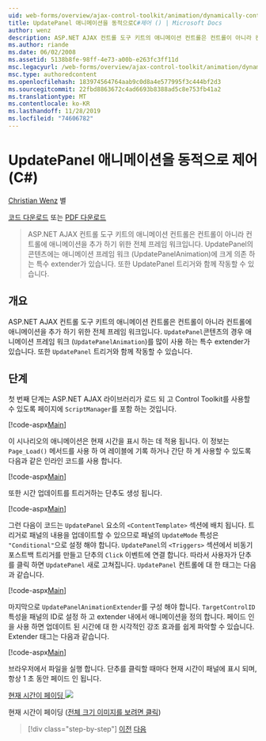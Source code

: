 ```yaml
---
uid: web-forms/overview/ajax-control-toolkit/animation/dynamically-controlling-updatepanel-animations-cs
title: UpdatePanel 애니메이션을 동적으로C#제어 () | Microsoft Docs
author: wenz
description: ASP.NET AJAX 컨트롤 도구 키트의 애니메이션 컨트롤은 컨트롤이 아니라 컨트롤에 애니메이션을 추가 하기 위한 전체 프레임 워크입니다. 의 내용에 대 한
ms.author: riande
ms.date: 06/02/2008
ms.assetid: 5138b8fe-98ff-4e73-a00b-e263fc3ff11d
msc.legacyurl: /web-forms/overview/ajax-control-toolkit/animation/dynamically-controlling-updatepanel-animations-cs
msc.type: authoredcontent
ms.openlocfilehash: 183974564764aab9c0d8a4e577995f3c444bf2d3
ms.sourcegitcommit: 22fbd8863672c4ad6693b8388ad5c8e753fb41a2
ms.translationtype: MT
ms.contentlocale: ko-KR
ms.lasthandoff: 11/28/2019
ms.locfileid: "74606782"
---
```

# <a name="dynamically-controlling-updatepanel-animations-c"></a>UpdatePanel 애니메이션을 동적으로 제어(C#)

[Christian Wenz](https://github.com/wenz) 별

[코드 다운로드](https://download.microsoft.com/download/9/3/f/93f8daea-bebd-4821-833b-95205389c7d0/UpdatePanelAnimation2.cs.zip) 또는 [PDF 다운로드](https://download.microsoft.com/download/b/6/a/b6ae89ee-df69-4c87-9bfb-ad1eb2b23373/updatepanelanimation2CS.pdf)

> ASP.NET AJAX 컨트롤 도구 키트의 애니메이션 컨트롤은 컨트롤이 아니라 컨트롤에 애니메이션을 추가 하기 위한 전체 프레임 워크입니다. UpdatePanel의 콘텐츠에는 애니메이션 프레임 워크 (UpdatePanelAnimation)에 크게 의존 하는 특수 extender가 있습니다. 또한 UpdatePanel 트리거와 함께 작동할 수 있습니다.

## <a name="overview"></a>개요

ASP.NET AJAX 컨트롤 도구 키트의 애니메이션 컨트롤은 컨트롤이 아니라 컨트롤에 애니메이션을 추가 하기 위한 전체 프레임 워크입니다. `UpdatePanel`콘텐츠의 경우 애니메이션 프레임 워크 (`UpdatePanelAnimation`)를 많이 사용 하는 특수 extender가 있습니다. 또한 `UpdatePanel` 트리거와 함께 작동할 수 있습니다.

## <a name="steps"></a>단계

첫 번째 단계는 ASP.NET AJAX 라이브러리가 로드 되 고 Control Toolkit를 사용할 수 있도록 페이지에 `ScriptManager`를 포함 하는 것입니다.

[!code-aspx[Main](dynamically-controlling-updatepanel-animations-cs/samples/sample1.aspx)]

이 시나리오의 애니메이션은 현재 시간을 표시 하는 데 적용 됩니다. 이 정보는 `Page_Load()` 메서드를 사용 하 여 레이블에 기록 하거나 간단 하 게 사용할 수 있도록 다음과 같은 인라인 코드를 사용 합니다.

[!code-aspx[Main](dynamically-controlling-updatepanel-animations-cs/samples/sample2.aspx)]

또한 시간 업데이트를 트리거하는 단추도 생성 됩니다.

[!code-aspx[Main](dynamically-controlling-updatepanel-animations-cs/samples/sample3.aspx)]

그런 다음이 코드는 `UpdatePanel` 요소의 `<ContentTemplate>` 섹션에 배치 됩니다. 트리거로 패널의 내용을 업데이트할 수 있으므로 패널의 `UpdateMode` 특성은 `"Conditional"`으로 설정 해야 합니다. `UpdatePanel`의 `<Triggers>` 섹션에서 비동기 포스트백 트리거를 만들고 단추의 `Click` 이벤트에 연결 합니다. 따라서 사용자가 단추를 클릭 하면 `UpdatePanel` 새로 고쳐집니다. `UpdatePanel` 컨트롤에 대 한 태그는 다음과 같습니다.

[!code-aspx[Main](dynamically-controlling-updatepanel-animations-cs/samples/sample4.aspx)]

마지막으로 `UpdatePanelAnimationExtender`를 구성 해야 합니다. `TargetControlID` 특성을 패널의 ID로 설정 하 고 extender 내에서 애니메이션을 정의 합니다. 페이드 인을 사용 하면 업데이트 된 시간에 대 한 시각적인 강조 효과를 쉽게 파악할 수 있습니다. Extender 태그는 다음과 같습니다.

[!code-aspx[Main](dynamically-controlling-updatepanel-animations-cs/samples/sample5.aspx)]

브라우저에서 파일을 실행 합니다. 단추를 클릭할 때마다 현재 시간이 패널에 표시 되며, 항상 1 초 동안 페이드 인 됩니다.

[현재 시간이 페이딩 ![](dynamically-controlling-updatepanel-animations-cs/_static/image2.png)](dynamically-controlling-updatepanel-animations-cs/_static/image1.png)

현재 시간이 페이딩 ([전체 크기 이미지를 보려면 클릭](dynamically-controlling-updatepanel-animations-cs/_static/image3.png))

> [!div class="step-by-step"]
> [이전](animating-an-updatepanel-control-cs.md)
> [다음](adding-animation-to-a-control-vb.md)

